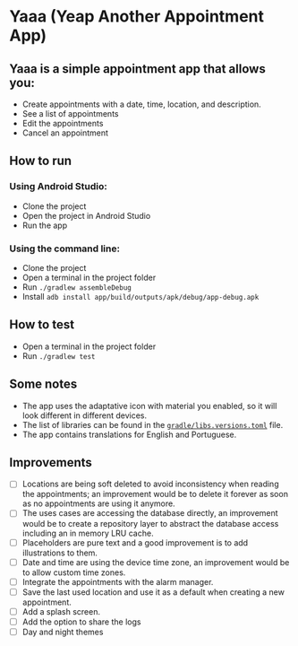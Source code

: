 Yaaa (Yeap Another Appointment App)
===============================

## Yaaa is a simple appointment app that allows you:

- Create appointments with a date, time, location, and description.
- See a list of appointments
- Edit the appointments
- Cancel an appointment

## How to run

### Using Android Studio:

- Clone the project
- Open the project in Android Studio
- Run the app

### Using the command line:

- Clone the project
- Open a terminal in the project folder
- Run `./gradlew assembleDebug`
- Install `adb install app/build/outputs/apk/debug/app-debug.apk`

## How to test

- Open a terminal in the project folder
- Run `./gradlew test`

## Some notes

- The app uses the adaptative icon with material you enabled, so it will look different in different devices.
- The list of libraries can be found in the [`gradle/libs.versions.toml`](gradle/libs.versions.toml) file.
- The app contains translations for English and Portuguese.

## Improvements

- [ ] Locations are being soft deleted to avoid inconsistency when reading the appointments; an improvement would be to delete it forever as soon as no appointments are using it anymore.
- [ ] The uses cases are accessing the database directly, an improvement would be to create a repository layer to abstract the database access including an in memory LRU cache.
- [ ] Placeholders are pure text and a good improvement is to add illustrations to them.
- [ ] Date and time are using the device time zone, an improvement would be to allow custom time zones.
- [ ] Integrate the appointments with the alarm manager.
- [ ] Save the last used location and use it as a default when creating a new appointment.
- [ ] Add a splash screen.
- [ ] Add the option to share the logs
- [ ] Day and night themes
